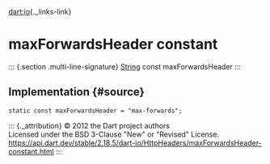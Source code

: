 [dart:io](../../dart-io/dart-io-library){._links-link}

maxForwardsHeader constant
==========================

::: {.section .multi-line-signature}
[String](../../dart-core/string-class) const maxForwardsHeader
:::

Implementation {#source}
--------------

``` {.language-dart data-language="dart"}
static const maxForwardsHeader = "max-forwards";
```

::: {._attribution}
© 2012 the Dart project authors\
Licensed under the BSD 3-Clause \"New\" or \"Revised\" License.\
<https://api.dart.dev/stable/2.18.5/dart-io/HttpHeaders/maxForwardsHeader-constant.html>
:::
